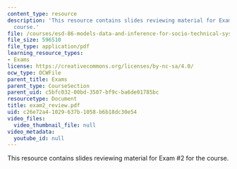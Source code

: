 ```yaml
---
content_type: resource
description: 'This resource contains slides reviewing material for Exam #2 for the
  course.'
file: /courses/esd-86-models-data-and-inference-for-socio-technical-systems-spring-2007/c26e72a41029637b1058b6b18dc30e54_exam2_review.pdf
file_size: 596510
file_type: application/pdf
learning_resource_types:
- Exams
license: https://creativecommons.org/licenses/by-nc-sa/4.0/
ocw_type: OCWFile
parent_title: Exams
parent_type: CourseSection
parent_uid: c5bfc032-00bd-3507-bf9c-ba6de01785bc
resourcetype: Document
title: exam2_review.pdf
uid: c26e72a4-1029-637b-1058-b6b18dc30e54
video_files:
  video_thumbnail_file: null
video_metadata:
  youtube_id: null
---
```

This resource contains slides reviewing material for Exam #2 for the course.